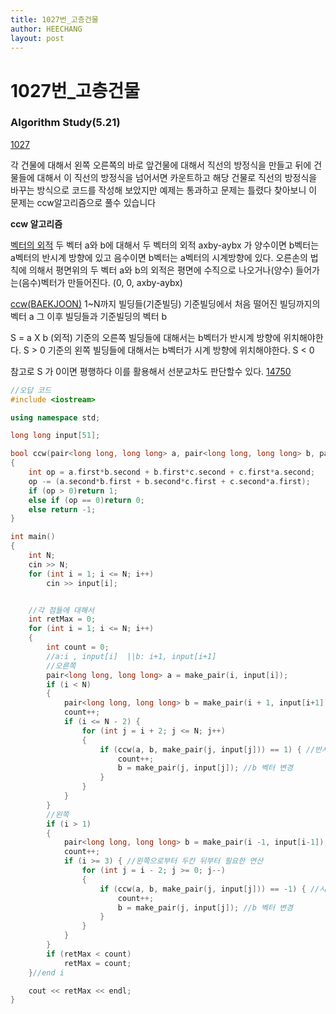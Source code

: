 ```yaml
---
title: 1027번_고층건물
author: HEECHANG
layout: post
---
```


# 1027번_고층건물
### Algorithm Study(5.21)

[1027](https://www.acmicpc.net/problem/1027)

각 건물에 대해서 왼쪽 오른쪽의 바로 앞건물에 대해서 직선의 방정식을 만들고 뒤에 건물들에 대해서 이 직선의 방정식을 넘어서면 카운트하고 해당 건물로 직선의 방정식을 바꾸는 방식으로 코드를 작성해 보았지만 예제는 통과하고 문제는 틀렸다
찾아보니 이 문제는 ccw알고리즘으로 풀수 있습니다

**ccw 알고리즘**

[벡터의 외적](http://bowbowbow.tistory.com/14)
두 벡터 a와 b에 대해서 두 벡터의 외적 axby-aybx 가 양수이면 b벡터는 a벡터의 반시계 방향에 있고 음수이면 b벡터는 a벡터의 시계방향에 있다.
오른손의 법칙에 의해서 평면위의 두 벡터 a와 b의 외적은 평면에 수직으로 나오거나(양수) 들어가는(음수)벡터가 만들어진다. (0, 0, axby-aybx)

[ccw(BAEKJOON)](https://www.acmicpc.net/blog/view/27)
1~N까지 빌딩들(기준빌딩)
기준빌딩에서 처음 떨어진 빌딩까지의 벡터 a
그 이후 빌딩들과 기준빌딩의 벡터 b

S = a X b   (외적)
기준의 오른쪽 빌딩들에 대해서는 b벡터가 반시계 방향에 위치해야한다. S > 0
기준의 왼쪽 빌딩들에 대해서는 b벡터가 시계 방향에 위치해야한다. S < 0

참고로 S 가 0이면 평행하다
이를 활용해서 선분교차도 판단할수 있다.
[14750](https://www.acmicpc.net/problem/14750)


```c++
//오답 코드
#include <iostream>

using namespace std;

long long input[51];

bool ccw(pair<long long, long long> a, pair<long long, long long> b, pair<long long, long long> c)
{
	int op = a.first*b.second + b.first*c.second + c.first*a.second;
	op -= (a.second*b.first + b.second*c.first + c.second*a.first);
	if (op > 0)return 1;
	else if (op == 0)return 0;
	else return -1;
}

int main()
{
	int N;
	cin >> N;
	for (int i = 1; i <= N; i++)
		cin >> input[i];


	//각 점들에 대해서
	int retMax = 0;
	for (int i = 1; i <= N; i++)
	{
		int count = 0;
		//a:i , input[i]  ||b: i+1, input[i+1]
		//오른쪽
		pair<long long, long long> a = make_pair(i, input[i]);
		if (i < N)
		{
			pair<long long, long long> b = make_pair(i + 1, input[i+1]);
			count++;
			if (i <= N - 2) {
				for (int j = i + 2; j <= N; j++)
				{
					if (ccw(a, b, make_pair(j, input[j])) == 1) { //반시계방향 보인다
						count++;
						b = make_pair(j, input[j]); //b 벡터 변경
					}
				}
			}
		}
		//왼쪽
		if (i > 1)
		{
			pair<long long, long long> b = make_pair(i -1, input[i-1]);
			count++;
			if (i >= 3) { //왼쪽으로부터 두칸 뒤부터 필요한 연산
				for (int j = i - 2; j >= 0; j--)
				{
					if (ccw(a, b, make_pair(j, input[j])) == -1) { //시계방향 보인다
						count++;
						b = make_pair(j, input[j]); //b 벡터 변경
					}
				}
			}
		}
		if (retMax < count)
			retMax = count;
	}//end i

	cout << retMax << endl;
}
```
